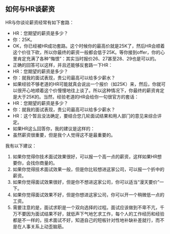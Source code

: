 ## 如何与HR谈薪资

HR与你谈论薪资经常有如下套路：

- HR：您期望的薪资是多少？
- 你：25K。
- OK，你已经被HR成功套路。这个时候你的最⾼价就是25K了，然后HR会顺着这个价往下砍，所以你最终的薪资⼀般都会低于25K。等你接到offer，你的⼼⾥肯定充满了各种“悔恨”：其实当时报价26、27甚⾄28、29也是可以的。
- 正确的回答可以这样，并且还能够反套路⼀下HR：
- HR：您期望的薪资是多少？
- 你：就我的⾯试表现，贵公司最⾼可以给多少薪⽔？
- 如果经验不够⽼道的HR可能就真会说出⼀个报价（如25K）来，然后，你就可以很开⼼地顺着这个价慢慢地往上谈了。所以这种情况下，你最终的薪资肯定是⼤于25K的。当然，经验⽼道的HR会给你⼀句很官⽅的套话：
- HR：您期望的薪资是多少？
- 你：就我的⾯试表现，贵公司最⾼可以给多少薪⽔？
- HR：这个暂且没法确定，要结合您⼏轮⾯试结果和⽤⼈部⻔的意⻅来综合评定。
- 如果HR这么回答你，我的建议是这样的：
- 虽然薪资很重要，但是我个⼈觉得这不是最重要的。

我有以下建议：

1. 如果你觉得你技术⾯试效果很好，可以报⼀个⾼⼀点的薪资，这样如果HR想要你，会找你商量的。
2. 如果你觉得技术⾯试效果⼀般，但是你⽐较想进这家公司，可以报⼀个折中的薪资。
3. 如果你觉得⾯试效果很好，但是你不想进这家公司，你可以适当“漫天要价”⼀下。
4. 如果你觉得⾯试效果不好，但是你想进这家公司，你可以开⼀个稍微低⼀点的⼯资。
5. 需要注意的是，⾯试求职是⼀个双向选择的过程。⾯试应该做到不卑不亢，千万不要因为⾯试结果不好，就低声下⽓地乞求⼯作，每个⼈的⼯作经历和经验都是不⼀样的，技术⾯试不好，知道⾃⼰的短板针对性地补缺补差就⾏，⽽不是在⼈事关系上动歪脑筋。
